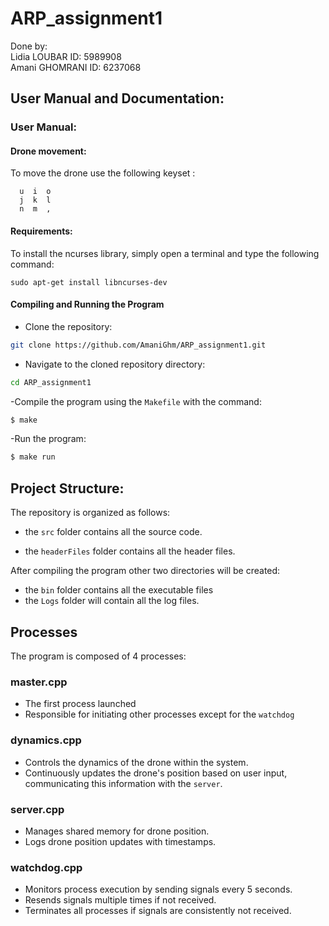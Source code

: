 # ARP_assignment1

Done by:  
Lidia LOUBAR ID: 5989908  
Amani GHOMRANI ID: 6237068  
## User Manual and Documentation:
### User Manual:
#### Drone movement:
To move the drone use the following keyset :

      u  i  o
      j  k  l
      n  m  ,
     
#### Requirements:
To install the ncurses library, simply open a terminal and type the following command:
```console
sudo apt-get install libncurses-dev
```
#### Compiling and Running the Program
- Clone the repository:
```bash
git clone https://github.com/AmaniGhm/ARP_assignment1.git
```
- Navigate to the cloned repository directory:
 ```bash
cd ARP_assignment1
```
-Compile the program using the `Makefile` with the command:

```bash
$ make
```

-Run the program:
 ```bash
$ make run
``` 


## Project Structure:

The repository is organized as follows:
- the `src` folder contains all the source code.

- the `headerFiles` folder contains all the header files.

After compiling the program other two directories will be created:

- the `bin` folder contains all the executable files
- the `Logs` folder will contain all the log files.
## Processes
The program is composed of 4 processes:
### master.cpp
- The first process launched
- Responsible for initiating other processes except for the `watchdog`
### dynamics.cpp
- Controls the dynamics of the drone within the system.
- Continuously updates the drone's position based on user input, communicating this information with the `server`.
###  server.cpp
- Manages shared memory for drone position.
- Logs drone position updates with timestamps.
### watchdog.cpp
- Monitors process execution by sending signals every 5 seconds.
- Resends signals multiple times if not received.
- Terminates all processes if signals are consistently not received.

